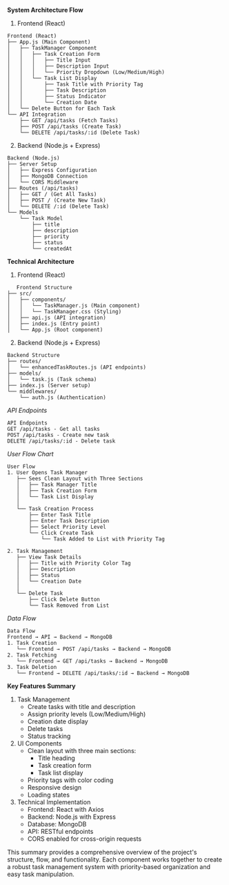 **System Architecture Flow**
1. Frontend (React) 
```mermaid
Frontend (React)
├── App.js (Main Component)
│   ├── TaskManager Component
│   │   ├── Task Creation Form
│   │   │   ├── Title Input
│   │   │   ├── Description Input
│   │   │   └── Priority Dropdown (Low/Medium/High)
│   │   └── Task List Display
│   │       ├── Task Title with Priority Tag
│   │       ├── Task Description
│   │       ├── Status Indicator
│   │       └── Creation Date
│   └── Delete Button for Each Task
└── API Integration
    ├── GET /api/tasks (Fetch Tasks)
    ├── POST /api/tasks (Create Task)
    └── DELETE /api/tasks/:id (Delete Task)
```

2. Backend (Node.js + Express)
```mermaid
Backend (Node.js)
├── Server Setup
│   ├── Express Configuration
│   ├── MongoDB Connection
│   └── CORS Middleware
├── Routes (/api/tasks)
│   ├── GET / (Get All Tasks)
│   ├── POST / (Create New Task)
│   └── DELETE /:id (Delete Task)
└── Models
    └── Task Model
        ├── title
        ├── description
        ├── priority
        ├── status
        └── createdAt
```

**Technical Architecture**
1. Frontend (React)
```mermaid
   Frontend Structure
├── src/
│   ├── components/
│   │   └── TaskManager.js (Main component)
│   │   └── TaskManager.css (Styling)
│   ├── api.js (API integration)
│   ├── index.js (Entry point)
│   └── App.js (Root component)
```

2. Backend (Node.js + Express)
```mermaid
Backend Structure
├── routes/
│   └── enhancedTaskRoutes.js (API endpoints)
├── models/
│   └── task.js (Task schema)
├── index.js (Server setup)
└── middlewares/
    └── auth.js (Authentication)
```


*API Endpoints*
```mermaid
API Endpoints
GET /api/tasks - Get all tasks
POST /api/tasks - Create new task
DELETE /api/tasks/:id - Delete task
```

*User Flow Chart*
```mermaid
User Flow
1. User Opens Task Manager
   ├── Sees Clean Layout with Three Sections
   │   ├── Task Manager Title
   │   ├── Task Creation Form
   │   └── Task List Display
   │
   └── Task Creation Process
       ├── Enter Task Title
       ├── Enter Task Description
       ├── Select Priority Level
       └── Click Create Task
           └── Task Added to List with Priority Tag

2. Task Management
   ├── View Task Details
   │   ├── Title with Priority Color Tag
   │   ├── Description
   │   ├── Status
   │   └── Creation Date
   │
   └── Delete Task
       ├── Click Delete Button
       └── Task Removed from List
```

*Data Flow*
```mermaid
Data Flow
Frontend → API → Backend → MongoDB
1. Task Creation
   └── Frontend → POST /api/tasks → Backend → MongoDB
2. Task Fetching
   └── Frontend → GET /api/tasks → Backend → MongoDB
3. Task Deletion
   └── Frontend → DELETE /api/tasks/:id → Backend → MongoDB
```

**Key Features Summary**
1. Task Management
    - Create tasks with title and description
    - Assign priority levels (Low/Medium/High)
    - Creation date display
    - Delete tasks
    - Status tracking
2. UI Components
    - Clean layout with three main sections:
      - Title heading
      - Task creation form
      - Task list display
    - Priority tags with color coding
    - Responsive design
    - Loading states
4. Technical Implementation
    - Frontend: React with Axios
    - Backend: Node.js with Express
    - Database: MongoDB
    - API: RESTful endpoints
    - CORS enabled for cross-origin requests

This summary provides a comprehensive overview of the project's structure, flow, and functionality. Each component works together to create a robust task management system with priority-based organization and easy task manipulation.
